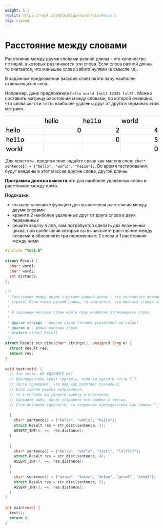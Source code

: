 ```yaml
---
weight: 5.1
replit: https://repl.it/@IlyaSiganov/strdist#main.c
tag: строки
---
```


# Расстояние между словами

Расстояние между двумя словами равной длины - это количество позиций, в которых различаются эти слова. Если слова разной длины, то считается, что меньшее слово забито нулями (в смысле `\0`).

В заданном предложении (массив слов) найти пару наиболее отличающихся слов.

Например, дано  предложение `hello world test1 12345 lol77` . Можно составить матрицу расстояний между словами, по которой очевидно, что слова `world` и `he11o` наиболее удалены друг от друга в терминах этой метрики.

![картинка](/images/word_distance.png)

Для простоты, предложение задайте сразу как массив слов: `char* sentence[] = {"hello", "world", "he11o"};`. Во время тестирования, будут введены в этот массив другие слова, другой длины.

**Программа должна вывести** эти два наиболее удаленных слова и расстояние между ними.

**Подсказки**:

- сначала напишите функцию для вычисления расстояния между двумя словами
- храните 2 наиболее удаленных друг от друга слова в двух переменных
- решите задачу в лоб, вам потребуется сделать два вложенных цикла, при пробегании которых вы вычисляете расстояние между словами и обновляете три переменные: 2 слова и 1 расстояние между ними

```c
#include "test.h"

struct Result {
  char* word1;
  char* word2;
  int distance;
};

/**
 * Расстояние между двумя строками равной длины - это количество позиций, в которых различаются эти
 * строки. Если слова разной длины, то считается, что меньшее строка забита нулями (в смысле \0).
 *
 * В заданном массиве строк найти пару наиболее отличающихся строк.
 *
 * @param strings - массив строк (точнее указателей на строк)
 * @param n - длина массива строк
 * @return struct Result
 */
struct Result str_dist(char* strings[], unsigned long n) {
  struct Result res;
  return res;
}

void test(void) {
  // Это тесты. НЕ УДАЛЯЙТЕ ИХ!
  // Преподаватель будет грустить, если вы удалите тесты T_T.
  // Тесты проверяют, что ваш код работает правильно.
  // Если задача решена неправильно,
  // то в консоли вы увидите ошибку и пояснение.
  // Сдавайте лабу, когда устраните все ошибки в тестах.
  // Если возникли трудности, то попросите преподавателя вам помочь ^_^.

  {
    char* sentence[] = {"hello", "world", "he11o"};
    struct Result res = str_dist(sentence, 3);
    ASSERT_INT(5, ==, res.distance);
  }

  {
    char* sentence[] = {"hello", "world", "test1", "lol7777"};
    struct Result res = str_dist(sentence, 4);
    ASSERT_INT(7, ==, res.distance);
  }
  {
    char* sentence[] = {"anime", "4nime", "4n1me", "anim3", "4n1m3"};
    struct Result res = str_dist(sentence, 5);
    ASSERT_INT(3, ==, res.distance);
  }
}

int main(void) {
  test();
  return 0;
}
```
